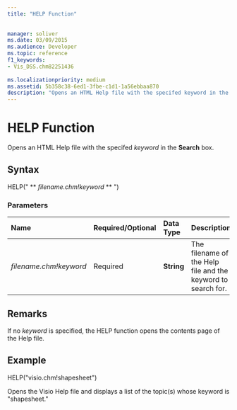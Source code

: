 ```yaml
---
title: "HELP Function"
 
 
manager: soliver
ms.date: 03/09/2015
ms.audience: Developer
ms.topic: reference
f1_keywords:
- Vis_DSS.chm82251436
 
ms.localizationpriority: medium
ms.assetid: 5b358c38-6ed1-3fbe-c1d1-1a56ebbaa870
description: "Opens an HTML Help file with the specifed keyword in the Search box."
---
```


# HELP Function

Opens an HTML Help file with the specifed  *keyword*  in the **Search** box. 
  
## Syntax

HELP(" ** *filename.chm!keyword* ** ") 
  
### Parameters

|**Name**|**Required/Optional**|**Data Type**|**Description**|
|:-----|:-----|:-----|:-----|
| _filename.chm!keyword_ <br/> |Required  <br/> |**String** <br/> | The filename of the Help file and the keyword to search for. |
   
## Remarks

If no  *keyword*  is specified, the HELP function opens the contents page of the Help file. 
  
## Example

HELP("visio.chm!shapesheet") 
  
Opens the Visio Help file and displays a list of the topic(s) whose keyword is "shapesheet." 
  

